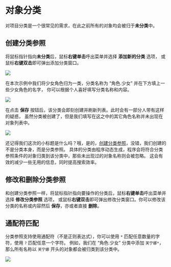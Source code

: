 # 对象分类

对项目分类是一个很常见的需求，在此之前所有的对象均会被归于**未分类**中。

## 创建分类参照

将鼠标指针指向**未分类**后，鼠标**右键单击**呼出菜单并选择 **添加新的分类** 选项，
或鼠标**右键双击**即可弹出添加分类窗口。

![](/static/image/97d2f18f.png)

在本次示例中我们将少女角色归为一类，分类名称为 “角色.少女” 并在下方填上一些少女角色的名字，
你可以根据个人喜好填写分类名称和内容。

![](/static/image/a33d1cb7.png)

在点击 **保存** 按钮后，该分类会即刻创建并刷新列表。此时会有一部分人带有这样的疑惑，
虽然分类被创建了，但是我们填写在这之中的其它角色名称并未出现在对象列表中。

![](/static/image/c74475cf.png)

还记得我们这次的小标题是什么吗？哦，是的，[创建分类参照](#创建分类参照)，没错，我们创建的不是分类本身，而是分类参照。
具体的分类由程序动态生成，程序会将符合分类参照条件的对象归类到该分类中，那些未出现过的对象名称则会被忽略。
这会有效的减少一些无用的信息，同时提高搜索效率。


## 修改和删除分类参照

和创建分类参照一样，将鼠标指针指向要操作的分类后，鼠标**右键单击**呼出菜单并选择 **修改分类参照** 选项，
或鼠标**右键双击**即可弹出修改分类窗口。你可以修改该分类的名称或内容然后 **保存**，亦或者直接 **删除**。


## 通配符匹配

分类参照支持使用通配符（不是正则表达式），你可以使用 `*` 匹配任意数量的字符，使用 `?` 匹配任意一个字符。
例如，我们在 “角色.少女” 分类中添加 `芙宁娜*`，那么所有名称以 `芙宁娜` 开头的对象都会被归类到该分类中。

![](/static/image/34dec9bf.png)
